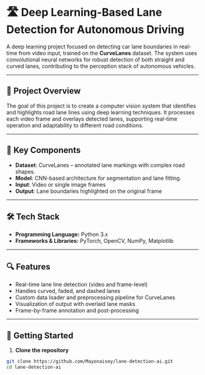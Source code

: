 # 🛣️ Deep Learning-Based Lane Detection for Autonomous Driving

A deep learning project focused on detecting car lane boundaries in real-time from video input, trained on the **CurveLanes** dataset. The system uses convolutional neural networks for robust detection of both straight and curved lanes, contributing to the perception stack of autonomous vehicles.

---

## 🎯 Project Overview

The goal of this project is to create a computer vision system that identifies and highlights road lane lines using deep learning techniques. It processes each video frame and overlays detected lanes, supporting real-time operation and adaptability to different road conditions.

---

## 🧠 Key Components

- **Dataset**: CurveLanes – annotated lane markings with complex road shapes.
- **Model**: CNN-based architecture for segmentation and lane fitting.
- **Input**: Video or single image frames
- **Output**: Lane boundaries highlighted on the original frame

---

## 🛠️ Tech Stack

- **Programming Language:** Python 3.x  
- **Frameworks & Libraries:** PyTorch, OpenCV, NumPy, Matplotlib

---

## 🔍 Features

- Real-time lane line detection (video and frame-level)
- Handles curved, faded, and dashed lanes
- Custom data loader and preprocessing pipeline for CurveLanes
- Visualization of output with overlaid lane masks
- Frame-by-frame annotation and post-processing

---

## 🚀 Getting Started

1. **Clone the repository**  
```bash
git clone https://github.com/Mayonaisey/lane-detection-ai.git
cd lane-detection-ai
